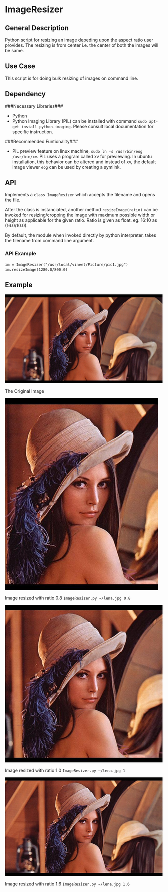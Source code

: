 ImageResizer
============

General Description
-------------------

Python script for resizing an image depeding upon the aspect ratio user provides. The resizing is from center i.e. the center of both the images will be same.

Use Case
--------

This script is for doing bulk resizing of images on command line.

Dependency
----------

###Necessary Libraries###
* Python
* Python Imaging Library (PIL)
	can be installed with command `sudo apt-get install python-imaging`. Please consult local documentation for specific instruction.

###Recommended Funtionality###
* PIL preview feature
	on linux machine, `sudo ln -s /usr/bin/eog /usr/bin/xv`. PIL uses a program called xv for previewing. In ubuntu installation, this behavior can be altered and instead of xv, the default image viewer `eog` can be used by creating a symlink.

API
---
	
Implements a `class ImageResizer` which accepts the filename and opens the file.

After the class is instanciated, another method `resizeImage(ratio)` can be invoked for resizing/cropping the image with maximum possible width or height as applicable for the given ratio. Ratio is given as float. eg. 16:10 as (16.0/10.0).

By default, the module when invoked directly by python interpreter, takes the filename from command line argument.
### API Example ###

    im = ImageResizer("/usr/local/vineet/Picture/pic1.jpg")
    im.resizeImage(1280.0/800.0)



Example
-------

![Original Image](/example/lena.jpg)

The Original Image

![Resized image with ratio 0.8](/example/0.8/lena-489x612.jpg)

Image resized with ratio 0.8 `ImageResizer.py ~/lena.jpg 0.8`

![Resized image with ratio 1.0](/example/1/lena-612x612.jpg)

Image resized with ratio 1.0 `ImageResizer.py ~/lena.jpg 1`

![Resized image with ratio 1.6](/example/1.6/lena-979x612.jpg)

Image resized with ratio 1.6 `ImageResizer.py ~/lena.jpg 1.6`

